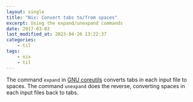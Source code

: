 ```yaml
---
layout: single
title: "Nix: Convert tabs to/from spaces"
excerpt: Using the expand/unexpand commands
date: 2017-03-03
last_modified_at: 2023-04-26 13:22:37
categories:
    - til
tags:
    - nix
    - til
---
```


The command `expand` in [GNU coreutils](http://www.gnu.org/software/coreutils/)
converts tabs in each input file to spaces.
The command `unexpand` does the reverse, converting spaces in each input files back to tabs.
